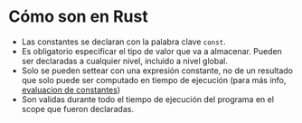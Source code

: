 # Cómo son en Rust
- Las constantes se declaran con la palabra clave `const`.
- Es obligatorio especificar el tipo de valor que va a almacenar. Pueden ser declaradas a cualquier nivel, incluido a nivel global.
- Solo se pueden settear con una expresión constante, no de un resultado que solo puede ser computado en tiempo de ejecución (para más info, [evaluacion de constantes](https://doc.rust-lang.org/reference/const_eval.html))
- Son validas durante todo el tiempo de ejecución del programa en el scope que fueron declaradas.